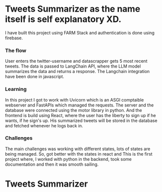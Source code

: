 # Tweets Summarizer as the name itself is self explanatory XD.

I have built this project using FARM Stack and authentication is done using firebase.

### The flow

User enters the twitter-username and datascrapper gets 5 most recent tweets. The data is passed to LangChain API, where the LLM model summarizes the data and returns a response.
The Langchain integration have been done in javascript.

### Learning

In this project I got to work with Uvicorn which is an ASGI comptaible webserver and FastAPIs which managed the requests. The server and the database were connected using the motor library in python.
And the frontend is build using React, where the user has the liberty to sign up if he wants, if he sign's up. His summarized tweets will be stored in the database and fetched whenever he logs back in.


### Challenges

The main challenges was working with different states, lots of states are being managed. So, got better with the states in react and This is the first project where, I worked with python in the backend, took some documentation
and then it was smooth sailing.




# Tweets Summarizer